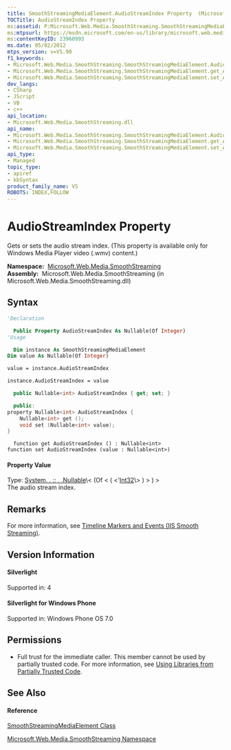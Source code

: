 ```yaml
---
title: SmoothStreamingMediaElement.AudioStreamIndex Property  (Microsoft.Web.Media.SmoothStreaming)
TOCTitle: AudioStreamIndex Property
ms:assetid: P:Microsoft.Web.Media.SmoothStreaming.SmoothStreamingMediaElement.AudioStreamIndex
ms:mtpsurl: https://msdn.microsoft.com/en-us/library/microsoft.web.media.smoothstreaming.smoothstreamingmediaelement.audiostreamindex(v=VS.90)
ms:contentKeyID: 23960993
ms.date: 05/02/2012
mtps_version: v=VS.90
f1_keywords:
- Microsoft.Web.Media.SmoothStreaming.SmoothStreamingMediaElement.AudioStreamIndex
- Microsoft.Web.Media.SmoothStreaming.SmoothStreamingMediaElement.get_AudioStreamIndex
- Microsoft.Web.Media.SmoothStreaming.SmoothStreamingMediaElement.set_AudioStreamIndex
dev_langs:
- CSharp
- JScript
- VB
- c++
api_location:
- Microsoft.Web.Media.SmoothStreaming.dll
api_name:
- Microsoft.Web.Media.SmoothStreaming.SmoothStreamingMediaElement.AudioStreamIndex
- Microsoft.Web.Media.SmoothStreaming.SmoothStreamingMediaElement.get_AudioStreamIndex
- Microsoft.Web.Media.SmoothStreaming.SmoothStreamingMediaElement.set_AudioStreamIndex
api_type:
- Managed
topic_type:
- apiref
- kbSyntax
product_family_name: VS
ROBOTS: INDEX,FOLLOW
---
```


# AudioStreamIndex Property

Gets or sets the audio stream index. (This property is available only for Windows Media Player video (.wmv) content.)

**Namespace:**  [Microsoft.Web.Media.SmoothStreaming](microsoft-web-media-smoothstreaming-namespace_1.md)  
**Assembly:**  Microsoft.Web.Media.SmoothStreaming (in Microsoft.Web.Media.SmoothStreaming.dll)

## Syntax

``` vb
'Declaration

  Public Property AudioStreamIndex As Nullable(Of Integer)
'Usage

  Dim instance As SmoothStreamingMediaElement
Dim value As Nullable(Of Integer)

value = instance.AudioStreamIndex

instance.AudioStreamIndex = value
```

``` csharp
  public Nullable<int> AudioStreamIndex { get; set; }
```

``` c++
  public:
property Nullable<int> AudioStreamIndex {
    Nullable<int> get ();
    void set (Nullable<int> value);
}
```

``` jscript
  function get AudioStreamIndex () : Nullable<int>
function set AudioStreamIndex (value : Nullable<int>)
```

#### Property Value

Type: [System. . :: . .Nullable](https://msdn.microsoft.com/en-us/library/b3h38hb0\(v=vs.90\))\< (Of \< ( \<'[Int32](https://msdn.microsoft.com/en-us/library/td2s409d\(v=vs.90\))\> ) \> ) \>  
The audio stream index.  

## Remarks

For more information, see [Timeline Markers and Events (IIS Smooth Streaming)](timeline-markers-and-events.md).

## Version Information

#### Silverlight

Supported in: 4  

#### Silverlight for Windows Phone

Supported in: Windows Phone OS 7.0  

## Permissions

  - Full trust for the immediate caller. This member cannot be used by partially trusted code. For more information, see [Using Libraries from Partially Trusted Code](https://msdn.microsoft.com/en-us/library/8skskf63\(v=vs.90\)).

## See Also

#### Reference

[SmoothStreamingMediaElement Class](smoothstreamingmediaelement-class-microsoft-web-media-smoothstreaming_1.md)

[Microsoft.Web.Media.SmoothStreaming Namespace](microsoft-web-media-smoothstreaming-namespace_1.md)

